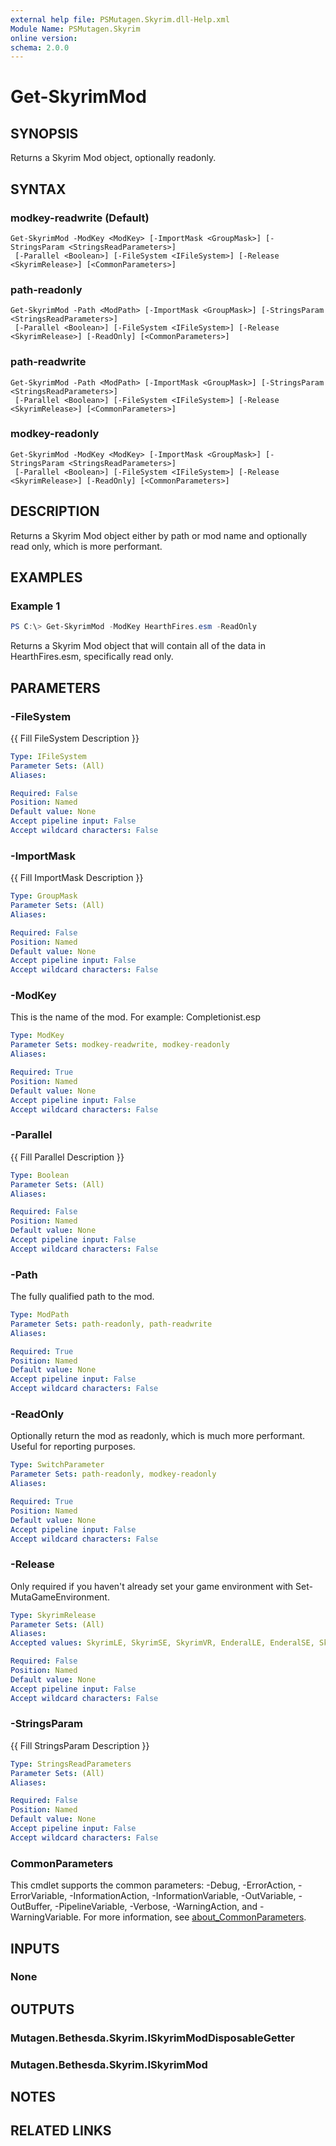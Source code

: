 ```yaml
---
external help file: PSMutagen.Skyrim.dll-Help.xml
Module Name: PSMutagen.Skyrim
online version:
schema: 2.0.0
---
```


# Get-SkyrimMod

## SYNOPSIS
Returns a Skyrim Mod object, optionally readonly.

## SYNTAX

### modkey-readwrite (Default)
```
Get-SkyrimMod -ModKey <ModKey> [-ImportMask <GroupMask>] [-StringsParam <StringsReadParameters>]
 [-Parallel <Boolean>] [-FileSystem <IFileSystem>] [-Release <SkyrimRelease>] [<CommonParameters>]
```

### path-readonly
```
Get-SkyrimMod -Path <ModPath> [-ImportMask <GroupMask>] [-StringsParam <StringsReadParameters>]
 [-Parallel <Boolean>] [-FileSystem <IFileSystem>] [-Release <SkyrimRelease>] [-ReadOnly] [<CommonParameters>]
```

### path-readwrite
```
Get-SkyrimMod -Path <ModPath> [-ImportMask <GroupMask>] [-StringsParam <StringsReadParameters>]
 [-Parallel <Boolean>] [-FileSystem <IFileSystem>] [-Release <SkyrimRelease>] [<CommonParameters>]
```

### modkey-readonly
```
Get-SkyrimMod -ModKey <ModKey> [-ImportMask <GroupMask>] [-StringsParam <StringsReadParameters>]
 [-Parallel <Boolean>] [-FileSystem <IFileSystem>] [-Release <SkyrimRelease>] [-ReadOnly] [<CommonParameters>]
```

## DESCRIPTION
Returns a Skyrim Mod object either by path or mod name and optionally read only, which is more performant.

## EXAMPLES

### Example 1
```powershell
PS C:\> Get-SkyrimMod -ModKey HearthFires.esm -ReadOnly
```

Returns a Skyrim Mod object that will contain all of the data in HearthFires.esm, specifically read only.

## PARAMETERS

### -FileSystem
{{ Fill FileSystem Description }}

```yaml
Type: IFileSystem
Parameter Sets: (All)
Aliases:

Required: False
Position: Named
Default value: None
Accept pipeline input: False
Accept wildcard characters: False
```

### -ImportMask
{{ Fill ImportMask Description }}

```yaml
Type: GroupMask
Parameter Sets: (All)
Aliases:

Required: False
Position: Named
Default value: None
Accept pipeline input: False
Accept wildcard characters: False
```

### -ModKey
This is the name of the mod. For example: Completionist.esp

```yaml
Type: ModKey
Parameter Sets: modkey-readwrite, modkey-readonly
Aliases:

Required: True
Position: Named
Default value: None
Accept pipeline input: False
Accept wildcard characters: False
```

### -Parallel
{{ Fill Parallel Description }}

```yaml
Type: Boolean
Parameter Sets: (All)
Aliases:

Required: False
Position: Named
Default value: None
Accept pipeline input: False
Accept wildcard characters: False
```

### -Path
The fully qualified path to the mod.

```yaml
Type: ModPath
Parameter Sets: path-readonly, path-readwrite
Aliases:

Required: True
Position: Named
Default value: None
Accept pipeline input: False
Accept wildcard characters: False
```

### -ReadOnly
Optionally return the mod as readonly, which is much more performant. Useful for reporting purposes.

```yaml
Type: SwitchParameter
Parameter Sets: path-readonly, modkey-readonly
Aliases:

Required: True
Position: Named
Default value: None
Accept pipeline input: False
Accept wildcard characters: False
```

### -Release
Only required if you haven't already set your game environment with Set-MutaGameEnvironment.

```yaml
Type: SkyrimRelease
Parameter Sets: (All)
Aliases:
Accepted values: SkyrimLE, SkyrimSE, SkyrimVR, EnderalLE, EnderalSE, SkyrimSEGog

Required: False
Position: Named
Default value: None
Accept pipeline input: False
Accept wildcard characters: False
```

### -StringsParam
{{ Fill StringsParam Description }}

```yaml
Type: StringsReadParameters
Parameter Sets: (All)
Aliases:

Required: False
Position: Named
Default value: None
Accept pipeline input: False
Accept wildcard characters: False
```

### CommonParameters
This cmdlet supports the common parameters: -Debug, -ErrorAction, -ErrorVariable, -InformationAction, -InformationVariable, -OutVariable, -OutBuffer, -PipelineVariable, -Verbose, -WarningAction, and -WarningVariable. For more information, see [about_CommonParameters](http://go.microsoft.com/fwlink/?LinkID=113216).

## INPUTS

### None

## OUTPUTS

### Mutagen.Bethesda.Skyrim.ISkyrimModDisposableGetter

### Mutagen.Bethesda.Skyrim.ISkyrimMod

## NOTES

## RELATED LINKS
